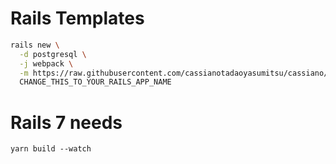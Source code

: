 
# Rails Templates

```bash
rails new \
  -d postgresql \
  -j webpack \
  -m https://raw.githubusercontent.com/cassianotadaoyasumitsu/cassiano/master/devise.rb \
  CHANGE_THIS_TO_YOUR_RAILS_APP_NAME
```



# Rails 7 needs

```
yarn build --watch
```
